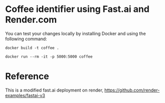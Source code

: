 # Coffee identifier using Fast.ai and Render.com

You can test your changes locally by installing Docker and using the following command:

```
docker build -t coffee .

docker run --rm -it -p 5000:5000 coffee
```

# Reference

This is a modified fast.ai deployment on render, https://github.com/render-examples/fastai-v3
